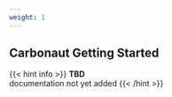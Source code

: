 ```yaml
---
weight: 1
---
```


## **Carbonaut Getting Started**

{{< hint info >}}
**TBD**  
documentation not yet added
{{< /hint >}}
